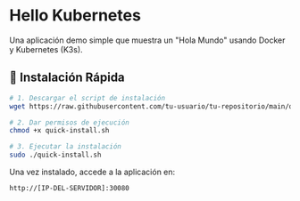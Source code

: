 # Hello Kubernetes

Una aplicación demo simple que muestra un "Hola Mundo" usando Docker y Kubernetes (K3s).

## 🚀 Instalación Rápida

```bash
# 1. Descargar el script de instalación
wget https://raw.githubusercontent.com/tu-usuario/tu-repositorio/main/quick-install.sh

# 2. Dar permisos de ejecución
chmod +x quick-install.sh

# 3. Ejecutar la instalación
sudo ./quick-install.sh
```

Una vez instalado, accede a la aplicación en:
```
http://[IP-DEL-SERVIDOR]:30080
```
